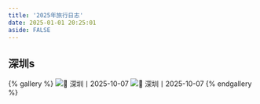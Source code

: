 ```yaml
---
title: '2025年旅行日志'
date: 2025-01-01 20:25:01
aside: FALSE
---
```

## 深圳s
{% gallery %}
![📍 深圳丨2025-10-07](https://s2.loli.net/2025/10/09/Emp9CnK5dWuwHty.jpg)
![📍 深圳丨2025-10-07](https://s2.loli.net/2025/10/09/yqlxHVrMg7Nd4Tn.jpg)
{% endgallery %}